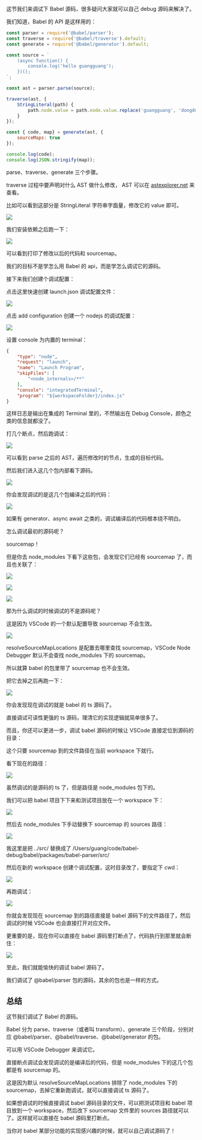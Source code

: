 这节我们来调试下 Babel 源码，很多疑问大家就可以自己 debug 源码来解决了。

我们知道，Babel 的 API 是这样用的：

```javascript
const parser = require('@babel/parser');
const traverse = require('@babel/traverse').default;
const generate = require('@babel/generator').default;

const source = `
    (async function() {
        console.log('hello guangguang');
    })();
`;

const ast = parser.parse(source);

traverse(ast, {
    StringLiteral(path) {
        path.node.value = path.node.value.replace('guangguang', 'dongdong')
    }
});

const { code, map} = generate(ast, {
    sourceMaps: true
});

console.log(code);
console.log(JSON.stringify(map));
```

parse、traverse、generate 三个步骤。

traverse 过程中要声明对什么 AST 做什么修改， AST 可以在 [astexplorer.net](https://www.astexplorer.net/#/gist/228d4ae6991065e13d9efe353ade9e6c/2772707aa4a88cf45ffa2a5cf24ad4db8bca1451) 来查看。

比如可以看到这部分是 StringLiteral 字符串字面量，修改它的 value 即可。

![](https://p1-juejin.byteimg.com/tos-cn-i-k3u1fbpfcp/c39dd8b87cfc47da9bad5cf7d0c45261~tplv-k3u1fbpfcp-watermark.image?)

我们安装依赖之后跑一下：

![](https://p6-juejin.byteimg.com/tos-cn-i-k3u1fbpfcp/ccb5ac952ed44bd1aad1a76ba0d6a791~tplv-k3u1fbpfcp-watermark.image?)

可以看到打印了修改以后的代码和 sourcemap。

我们的目标不是学怎么用 Babel 的 api，而是学怎么调试它的源码。

接下来我们创建个调试配置：

点击这里快速创建 launch.json 调试配置文件：

![](https://p3-juejin.byteimg.com/tos-cn-i-k3u1fbpfcp/75d6a18ae1574d408da2a290214d962b~tplv-k3u1fbpfcp-watermark.image?)

点击 add configuration 创建一个 nodejs 的调试配置：

![](https://p6-juejin.byteimg.com/tos-cn-i-k3u1fbpfcp/15c4da670fb843748bbc934ea8f5eeb6~tplv-k3u1fbpfcp-watermark.image?)

设置 console 为内置的 terminal：

```json
{
    "type": "node",
    "request": "launch",
    "name": "Launch Program",
    "skipFiles": [
        "<node_internals>/**"
    ],
    "console": "integratedTerminal",
    "program": "${workspaceFolder}/index.js"
}
```

这样日志是输出在集成的 Terminal 里的，不然输出在 Debug Console，颜色之类的信息就都没了。

打几个断点，然后跑调试：

![](https://p1-juejin.byteimg.com/tos-cn-i-k3u1fbpfcp/378726d9d47a4eea9b7d514ce22a9e68~tplv-k3u1fbpfcp-watermark.image?)

可以看到 parse 之后的 AST，遍历修改时的节点，生成的目标代码。

然后我们进入这几个包内部看下源码。

![](https://p9-juejin.byteimg.com/tos-cn-i-k3u1fbpfcp/1eb3afe71f534b788b66d3c30efd52f1~tplv-k3u1fbpfcp-watermark.image?)

你会发现调试的是这几个包编译之后的代码：

![](https://p9-juejin.byteimg.com/tos-cn-i-k3u1fbpfcp/cff02ac534e64fdf979a036de3dbcc0c~tplv-k3u1fbpfcp-watermark.image?)

如果有 generator、async await 之类的，调试编译后的代码根本绕不明白。

怎么调试最初的源码呢？

sourcemap！

但是你去 node_modules 下看下这些包，会发现它们已经有 sourcemap 了，而且也关联了：

![](https://p1-juejin.byteimg.com/tos-cn-i-k3u1fbpfcp/17d4f913b3de455c8bf5899c35c2f1eb~tplv-k3u1fbpfcp-watermark.image?)

![](https://p3-juejin.byteimg.com/tos-cn-i-k3u1fbpfcp/edb41a15ed714aa99e9fcd0b0fd4294f~tplv-k3u1fbpfcp-watermark.image?)

![](https://p1-juejin.byteimg.com/tos-cn-i-k3u1fbpfcp/ff2d5bb6a33c417e8576df540edc0f84~tplv-k3u1fbpfcp-watermark.image?)

那为什么调试的时候调试的不是源码呢？

这是因为 VSCode 的一个默认配置导致 sourcemap 不会生效。

![](https://p3-juejin.byteimg.com/tos-cn-i-k3u1fbpfcp/07d47f246ddf476e981d6f76bc08076a~tplv-k3u1fbpfcp-watermark.image?)

resolveSourceMapLocations 是配置去哪里查找 sourcemap，VSCode Node Debugger 默认不会查找 node_modules 下的 sourcemap。

所以就算 babel 的包里带了 sourcemap 也不会生效。

把它去掉之后再跑一下：

![](https://p6-juejin.byteimg.com/tos-cn-i-k3u1fbpfcp/436c7e76571947719616b656b5b925b3~tplv-k3u1fbpfcp-watermark.image?)

你会发现现在调试的就是 babel 的 ts 源码了。

直接调试可读性更强的 ts 源码，理清它的实现逻辑就简单很多了。

而且，你还可以更进一步，调试 babel 源码的时候让 VSCode 直接定位到源码的目录：

这个只要 sourcemap 到的文件路径在当前 workspace 下就行。

看下现在的路径：

![](https://p3-juejin.byteimg.com/tos-cn-i-k3u1fbpfcp/f34ecdfeea6c4bfe9514aec04b5c7cd2~tplv-k3u1fbpfcp-watermark.image?)

虽然调试的是源码的 ts 了，但是路径是 node_modules 包下的。

我们可以把 babel 项目下下来和测试项目放在一个 workspace 下：

![](https://p6-juejin.byteimg.com/tos-cn-i-k3u1fbpfcp/6c7090cd9398422aa1ffe2c4cbe39a78~tplv-k3u1fbpfcp-watermark.image?)

然后去 node_modules 下手动替换下 sourcemap 的 sources 路径：

![](https://p6-juejin.byteimg.com/tos-cn-i-k3u1fbpfcp/316475c535cf4fc3b3dfdf1b23eca957~tplv-k3u1fbpfcp-watermark.image?)

我这里是把 ../src/ 替换成了 /Users/guang/code/babel-debug/babel/packages/babel-parser/src/

然后在新的 workspace 创建个调试配置，这时目录改了，要指定下 cwd：

![](https://p1-juejin.byteimg.com/tos-cn-i-k3u1fbpfcp/635e3ce236874711a1efcca75a072076~tplv-k3u1fbpfcp-watermark.image?)

再跑调试：

![](https://p1-juejin.byteimg.com/tos-cn-i-k3u1fbpfcp/8171019cb7eb442f889b99d4e8c16c97~tplv-k3u1fbpfcp-watermark.image?)

你就会发现现在 sourcemap 到的路径直接是 babel 源码下的文件路径了，然后调试的时候 VSCode 也会直接打开对应文件。

更重要的是，现在你可以直接在 babel 源码里打断点了，代码执行到那里就会断住：

![](https://p1-juejin.byteimg.com/tos-cn-i-k3u1fbpfcp/76b8d282a9ee4d5f8fb5189b40e2a02e~tplv-k3u1fbpfcp-watermark.image?)

至此，我们就能愉快的调试 babel 源码了。

我们调试了 @babel/parser 包的源码，其余的包也是一样的方式。

## 总结

这节我们调试了 Babel 的源码。

Babel 分为 parse、traverse（或者叫 transform）、generate 三个阶段，分别对应 @babel/parser、@babel/traverse、@babel/generator 的包。

可以用 VSCode Debugger 来调试它。

直接断点调试会发现调试的是编译后的代码，但是 node_modules 下的这几个包都是有 sourcemap 的。

这是因为默认 resolveSourceMapLocations 排除了 node_modules 下的 sourcemap，去掉它重新跑调试，就可以直接调试 ts 源码了。

如果想调试的时候直接调试 babel 源码目录的文件，可以把测试项目和 babel 项目放到一个 workspace，然后改下 sourcemap 文件里的 sources 路径就可以了。这样就可以直接在 babel 源码里打断点。

当你对 babel 某部分功能的实现感兴趣的时候，就可以自己调试源码了！
